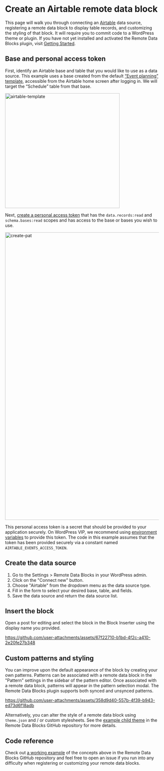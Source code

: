 # Create an Airtable remote data block

This page will walk you through connecting an [Airtable](https://airtable.com/) data source, registering a remote data block to display table records, and customizing the styling of that block. It will require you to commit code to a WordPress theme or plugin. If you have not yet installed and activated the Remote Data Blocks plugin, visit [Getting Started](https://remotedatablocks.com/getting-started/).

## Base and personal access token

First, identify an Airtable base and table that you would like to use as a data source. This example uses a base created from the default [“Event planning” template](https://www.airtable.com/templates/event-planning/exppdJtYjEgfmd6Sq), accessible from the Airtable home screen after logging in. We will target the “Schedule” table from that base.

<p><img width="375" alt="airtable-template" src="https://github.com/user-attachments/assets/a5be04c6-d72c-4cf2-9e62-814af54f9a35"></p>

Next, [create a personal access token](https://airtable.com/create/tokens) that has the `data.records:read` and `schema.bases:read` scopes and has access to the base or bases you wish to use.

<p><img width="939" alt="create-pat" src="https://github.com/user-attachments/assets/16b43ea3-ebf9-4904-8c65-a3040de902d4"></p>

This personal access token is a secret that should be provided to your application securely. On WordPress VIP, we recommend using [environment variables](https://docs.wpvip.com/infrastructure/environments/manage-environment-variables/) to provide this token. The code in this example assumes that the token has been provided securely via a constant named `AIRTABLE_EVENTS_ACCESS_TOKEN`.

## Create the data source

1. Go to the Settings > Remote Data Blocks in your WordPress admin.
2. Click on the "Connect new" button.
3. Choose "Airtable" from the dropdown menu as the data source type.
4. Fill in the form to select your desired base, table, and fields.
5. Save the data source and return the data source list.

## Insert the block

Open a post for editing and select the block in the Block Inserter using the display name you provided.

https://github.com/user-attachments/assets/67f22710-b1bd-4f2c-a410-2e20fe27b348

## Custom patterns and styling

You can improve upon the default appearance of the block by creating your own patterns. Patterns can be associated with a remote data block in the "Pattern" settings in the sidebar of the pattern editor. Once associated with a remote data block, patterns will appear in the pattern selection modal. The Remote Data Blocks plugin supports both synced and unsynced patterns.

https://github.com/user-attachments/assets/358d9d40-557b-4f39-b943-ed73d6f18adb

Alternatively, you can alter the style of a remote data block using `theme.json` and / or custom stylesheets. See the [example child theme](https://github.com/Automattic/remote-data-blocks/tree/trunk/example/theme) in the Remote Data Blocks GitHub repository for more details.

## Code reference

Check out [a working example](https://github.com/Automattic/remote-data-blocks/tree/trunk/example/airtable/events) of the concepts above in the Remote Data Blocks GitHub repository and feel free to open an issue if you run into any difficulty when registering or customizing your remote data blocks.
